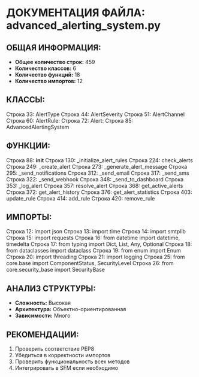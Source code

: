 # ДОКУМЕНТАЦИЯ ФАЙЛА: advanced_alerting_system.py

## ОБЩАЯ ИНФОРМАЦИЯ:
- **Общее количество строк:** 459
- **Количество классов:** 6
- **Количество функций:** 18
- **Количество импортов:** 12

## КЛАССЫ:
Строка 33: AlertType
Строка 44: AlertSeverity
Строка 51: AlertChannel
Строка 60: AlertRule:
Строка 72: Alert:
Строка 85: AdvancedAlertingSystem

## ФУНКЦИИ:
Строка 88: __init__
Строка 130: _initialize_alert_rules
Строка 224: check_alerts
Строка 249: _create_alert
Строка 273: _generate_alert_message
Строка 295: _send_notifications
Строка 312: _send_email
Строка 317: _send_sms
Строка 322: _send_webhook
Строка 348: _send_to_dashboard
Строка 353: _log_alert
Строка 357: resolve_alert
Строка 368: get_active_alerts
Строка 372: get_alert_history
Строка 376: get_alert_statistics
Строка 403: update_rule
Строка 414: add_rule
Строка 420: remove_rule

## ИМПОРТЫ:
Строка 12: import json
Строка 13: import time
Строка 14: import smtplib
Строка 15: import requests
Строка 16: from datetime import datetime, timedelta
Строка 17: from typing import Dict, List, Any, Optional
Строка 18: from dataclasses import dataclass
Строка 19: from enum import Enum
Строка 20: import threading
Строка 21: import logging
Строка 25: from core.base import ComponentStatus, SecurityLevel
Строка 26: from core.security_base import SecurityBase

## АНАЛИЗ СТРУКТУРЫ:
- **Сложность:** Высокая
- **Архитектура:** Объектно-ориентированная
- **Зависимости:** Много

## РЕКОМЕНДАЦИИ:
1. Проверить соответствие PEP8
2. Убедиться в корректности импортов
3. Проверить функциональность всех методов
4. Интегрировать в SFM если необходимо
